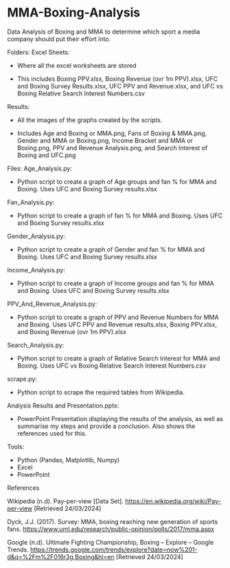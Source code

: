 # MMA-Boxing-Analysis
Data Analysis of Boxing and MMA to determine which sport a media company should put their effort into. 

Folders:
Excel Sheets:
- Where all the excel worksheets are stored

- This includes Boxing PPV.xlsx, Boxing Revenue (ovr 1m PPV).xlsx, UFC and Boxing Survey Results.xlsx, UFC PPV and Revenue.xlsx, and UFC vs Boxing Relative Search Interest Numbers.csv

Results:

- All the images of the graphs created by the scripts. 

- Includes Age and Boxing or MMA.png, Fans of Boxing & MMA.png, Gender and MMA or Boxing.png, Income Bracket and MMA or Boxing.png, PPV and Revenue Analysis.png, and Search Interest of Boxing and UFC.png


Files:
Age_Analysis.py:

- Python script to create a graph of Age groups and fan % for MMA and Boxing. Uses UFC and Boxing Survey results.xlsx

Fan_Analysis.py:

- Python script to create a graph of fan % for MMA and Boxing. Uses UFC and Boxing Survey results.xlsx

Gender_Analysis.py:

- Python script to create a graph of Gender and fan % for MMA and Boxing. Uses UFC and Boxing Survey results.xlsx

Income_Analysis.py:

- Python script to create a graph of Income groups and fan % for MMA and Boxing. Uses UFC and Boxing Survey results.xlsx

PPV_And_Revenue_Analysis.py:

- Python script to create a graph of PPV and Revenue Numbers for MMA and Boxing. Uses UFC PPV and Revenue results.xlsx, Boxing PPV.xlsx, and Boxing Revenue (ovr 1m PPV).xlsx 

Search_Analysis.py:

- Python script to create a graph of Relative Search Interest for MMA and Boxing. Uses UFC vs Boxing Relative Search Interest Numbers.csv

scrape.py:

- Python script to scrape the required tables from Wikipedia.

Analysis Results and Presentation.pptx:

- PowerPoint Presentation displaying the results of the analysis, as well as summarise my steps and provide a conclusion. Also shows the references used for this. 

Tools:

- Python (Pandas, Matplotlib, Numpy)
- Excel
- PowerPoint

References

Wikipedia (n.d). Pay-per-view [Data Set]. https://en.wikipedia.org/wiki/Pay-per-view [Retrieved 24/03/2024]

Dyck, J.J. (2017). Survey: MMA, boxing reaching new generation of sports fans. https://www.uml.edu/research/public-opinion/polls/2017/mma.aspx

Google (n.d). Ultimate Fighting Championship, Boxing – Explore – Google Trends. https://trends.google.com/trends/explore?date=now%201-d&q=%2Fm%2F016r3g,Boxing&hl=en [Retrieved 24/03/2024]

